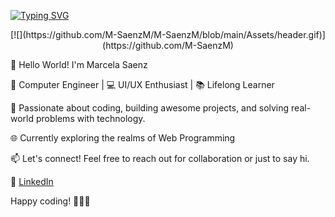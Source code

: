 

[![Typing SVG](https://readme-typing-svg.herokuapp.com?font=Fira+Code&weight=600&size=30&pause=1000&color=F743AC&background=FEE8FF00&center=true&vCenter=true&width=800&lines=%F0%9F%8E%A8Design+with+purpose++.+.+.;+.+.+.+%F0%9F%91%A9%F0%9F%8F%BB%E2%80%8D%F0%9F%92%BBCode+with+flair!+%E2%9C%A8)](https://git.io/typing-svg)

<p align="center">
  [![](https://github.com/M-SaenzM/M-SaenzM/blob/main/Assets/header.gif)](https://github.com/M-SaenzM)
</p>


<!---
![MasterHead](https://github.com/M-SaenzM/M-SaenzM/blob/main/Assets/Banner.png)
-->


👋 Hello World! I'm Marcela Saenz

🚀 Computer Engineer | 💻 UI/UX Enthusiast | 📚 Lifelong Learner

🌟 Passionate about coding, building awesome projects, and solving real-world problems with technology.

🌐 Currently exploring the realms of Web Programming

📫 Let's connect! Feel free to reach out for collaboration or just to say hi.

🔗 [LinkedIn](https://www.linkedin.com/in/your-linkedin-profile)

Happy coding! 👩🏻‍💻
